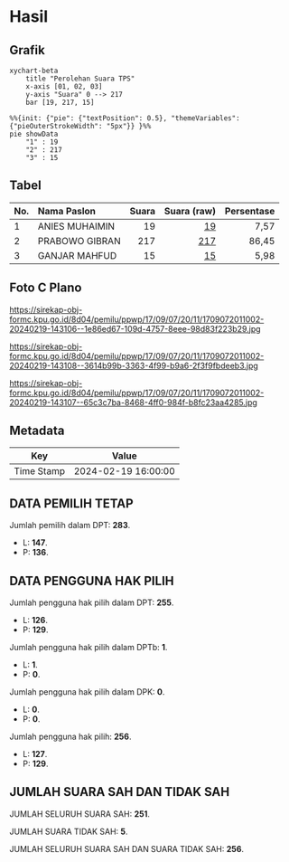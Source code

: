 # Hasil

## Grafik

```mermaid
xychart-beta
    title "Perolehan Suara TPS"
    x-axis [01, 02, 03]
    y-axis "Suara" 0 --> 217
    bar [19, 217, 15]
```

```mermaid
%%{init: {"pie": {"textPosition": 0.5}, "themeVariables": {"pieOuterStrokeWidth": "5px"}} }%%
pie showData
    "1" : 19
    "2" : 217
    "3" : 15
```

## Tabel

| No. | Nama Paslon    | Suara | Suara (raw) | Persentase |
|:--- |:-------------- | -----:| -----------:| ----------:|
| 1   | ANIES MUHAIMIN | 19    | [19][p-1]   | 7,57       |
| 2   | PRABOWO GIBRAN | 217   | [217][p-2]  | 86,45      |
| 3   | GANJAR MAHFUD  | 15    | [15][p-3]   | 5,98       |


[p-1]: https://github.com/gigit-pemilu/pemilu-2024-17-bengkulu/blob/main/pilpres/hitung-suara/sub/17-bengkulu/sub/09-bengkulu-tengah/sub/07-merigi-kelindang/sub/2011-lubuk-unen-baru/sub/002-tps/sub/paslon-1.txt
[p-2]: https://github.com/gigit-pemilu/pemilu-2024-17-bengkulu/blob/main/pilpres/hitung-suara/sub/17-bengkulu/sub/09-bengkulu-tengah/sub/07-merigi-kelindang/sub/2011-lubuk-unen-baru/sub/002-tps/sub/paslon-2.txt
[p-3]: https://github.com/gigit-pemilu/pemilu-2024-17-bengkulu/blob/main/pilpres/hitung-suara/sub/17-bengkulu/sub/09-bengkulu-tengah/sub/07-merigi-kelindang/sub/2011-lubuk-unen-baru/sub/002-tps/sub/paslon-3.txt

## Foto C Plano

https://sirekap-obj-formc.kpu.go.id/8d04/pemilu/ppwp/17/09/07/20/11/1709072011002-20240219-143106--1e86ed67-109d-4757-8eee-98d83f223b29.jpg

https://sirekap-obj-formc.kpu.go.id/8d04/pemilu/ppwp/17/09/07/20/11/1709072011002-20240219-143108--3614b99b-3363-4f99-b9a6-2f3f9fbdeeb3.jpg

https://sirekap-obj-formc.kpu.go.id/8d04/pemilu/ppwp/17/09/07/20/11/1709072011002-20240219-143107--65c3c7ba-8468-4ff0-984f-b8fc23aa4285.jpg


## Metadata

| Key        | Value               |
| ---------- | ------------------- |
| Time Stamp | 2024-02-19 16:00:00 |


## DATA PEMILIH TETAP

Jumlah pemilih dalam DPT: **283**.
 * L: **147**.
 * P: **136**.

## DATA PENGGUNA HAK PILIH

Jumlah pengguna hak pilih dalam DPT: **255**.
 * L: **126**.
 * P: **129**.

Jumlah pengguna hak pilih dalam DPTb: **1**.
 * L: **1**.
 * P: **0**.

Jumlah pengguna hak pilih dalam DPK: **0**.
 * L: **0**.
 * P: **0**.

Jumlah pengguna hak pilih: **256**.
 * L: **127**.
 * P: **129**.

## JUMLAH SUARA SAH DAN TIDAK SAH

JUMLAH SELURUH SUARA SAH: **251**.

JUMLAH SUARA TIDAK SAH: **5**.

JUMLAH SELURUH SUARA SAH DAN SUARA TIDAK SAH: **256**.



